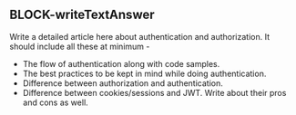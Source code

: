 ## BLOCK-writeTextAnswer

Write a detailed article here about authentication and authorization. It should include all these at minimum -

- The flow of authentication along with code samples.
- The best practices to be kept in mind while doing authentication.
- Difference between authorization and authentication.
- Difference between cookies/sessions and JWT. Write about their pros and cons as well.